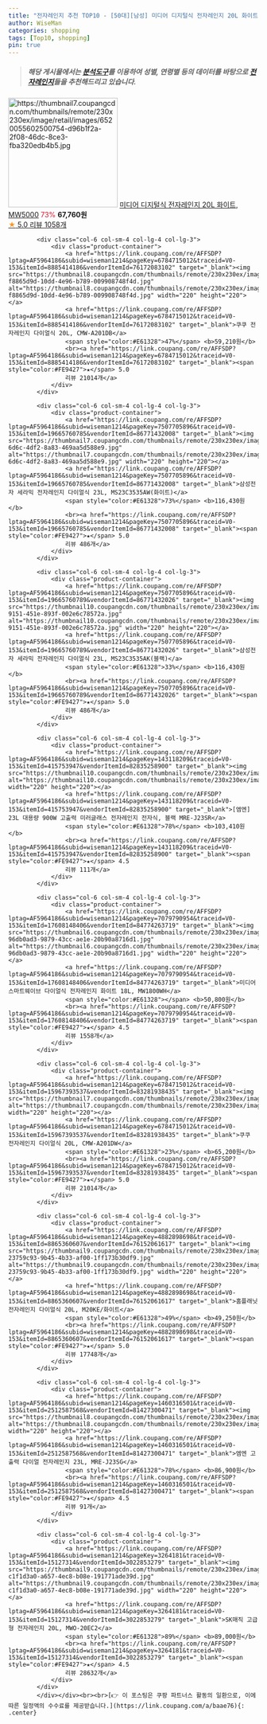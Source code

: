```yaml
---
title: "전자레인지 추천 TOP10 - [50대][남성] 미디어 디지털식 전자레인지 20L 화이트, MW5000"
author: WiseMan
categories: shopping
tags: [Top10, shopping]
pin: true
---
```


> ##### 해당 게시물에서는 [**분석도구**](https://itemscout.io/)를 이용하여 **성별**, **연령별** 등의 데이터를 바탕으로 [**전자레인지**](https://link.coupang.com/a/baae76)들을 추천해드리고 있습니다.
<div class="container"><div class="row">
            <div class="col-6 col-sm-4 col-lg-4 col-lg-3">
                <div class="product-container">
                    <a href="https://link.coupang.com/re/AFFSDP?lptag=AF5964186&subid=wiseman1214&pageKey=4896256903&traceid=V0-153&itemId=6384108851&vendorItemId=73679142642" target="_blank"><img src="https://thumbnail7.coupangcdn.com/thumbnails/remote/230x230ex/image/retail/images/6520055602500754-d96b1f2a-2f08-46dc-8ce3-fba320edb4b5.jpg" alt="https://thumbnail7.coupangcdn.com/thumbnails/remote/230x230ex/image/retail/images/6520055602500754-d96b1f2a-2f08-46dc-8ce3-fba320edb4b5.jpg" width="220" height="220"></a>
                    <a href="https://link.coupang.com/re/AFFSDP?lptag=AF5964186&subid=wiseman1214&pageKey=4896256903&traceid=V0-153&itemId=6384108851&vendorItemId=73679142642" target="_blank">미디어 디지털식 전자레인지 20L 화이트, MW5000</a>
                    <span style="color:#E61328">73%</span> <b>67,760원</b>
                    <br><a href="https://link.coupang.com/re/AFFSDP?lptag=AF5964186&subid=wiseman1214&pageKey=4896256903&traceid=V0-153&itemId=6384108851&vendorItemId=73679142642" target="_blank"><span style="color:#FE9427">★</span> 5.0
                    리뷰 1058개</a>
                </div>
            </div>
            
            <div class="col-6 col-sm-4 col-lg-4 col-lg-3">
                <div class="product-container">
                    <a href="https://link.coupang.com/re/AFFSDP?lptag=AF5964186&subid=wiseman1214&pageKey=6784715012&traceid=V0-153&itemId=8885414186&vendorItemId=76172083102" target="_blank"><img src="https://thumbnail8.coupangcdn.com/thumbnails/remote/230x230ex/image/retail/images/379461444020449-f8865d9d-10dd-4e96-b789-009908748f4d.jpg" alt="https://thumbnail8.coupangcdn.com/thumbnails/remote/230x230ex/image/retail/images/379461444020449-f8865d9d-10dd-4e96-b789-009908748f4d.jpg" width="220" height="220"></a>
                    <a href="https://link.coupang.com/re/AFFSDP?lptag=AF5964186&subid=wiseman1214&pageKey=6784715012&traceid=V0-153&itemId=8885414186&vendorItemId=76172083102" target="_blank">쿠쿠 전자레인지 다이얼식 20L, CMW-A201DB</a>
                    <span style="color:#E61328">47%</span> <b>59,210원</b>
                    <br><a href="https://link.coupang.com/re/AFFSDP?lptag=AF5964186&subid=wiseman1214&pageKey=6784715012&traceid=V0-153&itemId=8885414186&vendorItemId=76172083102" target="_blank"><span style="color:#FE9427">★</span> 5.0
                    리뷰 21014개</a>
                </div>
            </div>
            
            <div class="col-6 col-sm-4 col-lg-4 col-lg-3">
                <div class="product-container">
                    <a href="https://link.coupang.com/re/AFFSDP?lptag=AF5964186&subid=wiseman1214&pageKey=7507705896&traceid=V0-153&itemId=19665760785&vendorItemId=86771432008" target="_blank"><img src="https://thumbnail7.coupangcdn.com/thumbnails/remote/230x230ex/image/retail/images/2023/08/03/10/4/e6172420-6d6c-4df2-8a83-469aa5d588e9.jpg" alt="https://thumbnail7.coupangcdn.com/thumbnails/remote/230x230ex/image/retail/images/2023/08/03/10/4/e6172420-6d6c-4df2-8a83-469aa5d588e9.jpg" width="220" height="220"></a>
                    <a href="https://link.coupang.com/re/AFFSDP?lptag=AF5964186&subid=wiseman1214&pageKey=7507705896&traceid=V0-153&itemId=19665760785&vendorItemId=86771432008" target="_blank">삼성전자 세라믹 전자레인지 다이얼식 23L, MS23C3535AW(화이트)</a>
                    <span style="color:#E61328">73%</span> <b>116,430원</b>
                    <br><a href="https://link.coupang.com/re/AFFSDP?lptag=AF5964186&subid=wiseman1214&pageKey=7507705896&traceid=V0-153&itemId=19665760785&vendorItemId=86771432008" target="_blank"><span style="color:#FE9427">★</span> 5.0
                    리뷰 486개</a>
                </div>
            </div>
            
            <div class="col-6 col-sm-4 col-lg-4 col-lg-3">
                <div class="product-container">
                    <a href="https://link.coupang.com/re/AFFSDP?lptag=AF5964186&subid=wiseman1214&pageKey=7507705896&traceid=V0-153&itemId=19665760789&vendorItemId=86771432026" target="_blank"><img src="https://thumbnail10.coupangcdn.com/thumbnails/remote/230x230ex/image/retail/images/2023/08/03/10/6/01a446d5-9151-451e-893f-002e6c78572a.jpg" alt="https://thumbnail10.coupangcdn.com/thumbnails/remote/230x230ex/image/retail/images/2023/08/03/10/6/01a446d5-9151-451e-893f-002e6c78572a.jpg" width="220" height="220"></a>
                    <a href="https://link.coupang.com/re/AFFSDP?lptag=AF5964186&subid=wiseman1214&pageKey=7507705896&traceid=V0-153&itemId=19665760789&vendorItemId=86771432026" target="_blank">삼성전자 세라믹 전자레인지 다이얼식 23L, MS23C3535AK(블랙)</a>
                    <span style="color:#E61328">33%</span> <b>116,430원</b>
                    <br><a href="https://link.coupang.com/re/AFFSDP?lptag=AF5964186&subid=wiseman1214&pageKey=7507705896&traceid=V0-153&itemId=19665760789&vendorItemId=86771432026" target="_blank"><span style="color:#FE9427">★</span> 5.0
                    리뷰 486개</a>
                </div>
            </div>
            
            <div class="col-6 col-sm-4 col-lg-4 col-lg-3">
                <div class="product-container">
                    <a href="https://link.coupang.com/re/AFFSDP?lptag=AF5964186&subid=wiseman1214&pageKey=143118209&traceid=V0-153&itemId=415753947&vendorItemId=82835258900" target="_blank"><img src="https://thumbnail10.coupangcdn.com/thumbnails/remote/230x230ex/image/vendor_inventory/ea15/7dfd9cce90efa4d58e7555ee90d370f2d0a007c37960fb6420ccd3621456.jpg" alt="https://thumbnail10.coupangcdn.com/thumbnails/remote/230x230ex/image/vendor_inventory/ea15/7dfd9cce90efa4d58e7555ee90d370f2d0a007c37960fb6420ccd3621456.jpg" width="220" height="220"></a>
                    <a href="https://link.coupang.com/re/AFFSDP?lptag=AF5964186&subid=wiseman1214&pageKey=143118209&traceid=V0-153&itemId=415753947&vendorItemId=82835258900" target="_blank">[엠엔] 23L 대용량 900W 고출력 미러글래스 전자레인지 전자식, 블랙 MRE-J23SR</a>
                    <span style="color:#E61328">78%</span> <b>103,410원</b>
                    <br><a href="https://link.coupang.com/re/AFFSDP?lptag=AF5964186&subid=wiseman1214&pageKey=143118209&traceid=V0-153&itemId=415753947&vendorItemId=82835258900" target="_blank"><span style="color:#FE9427">★</span> 4.5
                    리뷰 111개</a>
                </div>
            </div>
            
            <div class="col-6 col-sm-4 col-lg-4 col-lg-3">
                <div class="product-container">
                    <a href="https://link.coupang.com/re/AFFSDP?lptag=AF5964186&subid=wiseman1214&pageKey=7079790954&traceid=V0-153&itemId=17608148406&vendorItemId=84774263719" target="_blank"><img src="https://thumbnail6.coupangcdn.com/thumbnails/remote/230x230ex/image/retail/images/4530960013858101-96db0ad3-9879-43cc-ae1e-20b90a8716d1.jpg" alt="https://thumbnail6.coupangcdn.com/thumbnails/remote/230x230ex/image/retail/images/4530960013858101-96db0ad3-9879-43cc-ae1e-20b90a8716d1.jpg" width="220" height="220"></a>
                    <a href="https://link.coupang.com/re/AFFSDP?lptag=AF5964186&subid=wiseman1214&pageKey=7079790954&traceid=V0-153&itemId=17608148406&vendorItemId=84774263719" target="_blank">미디어 스마트웨이브 다이얼식 전자레인지 화이트 18L, MW1800WH</a>
                    <span style="color:#E61328"></span> <b>50,800원</b>
                    <br><a href="https://link.coupang.com/re/AFFSDP?lptag=AF5964186&subid=wiseman1214&pageKey=7079790954&traceid=V0-153&itemId=17608148406&vendorItemId=84774263719" target="_blank"><span style="color:#FE9427">★</span> 4.5
                    리뷰 1558개</a>
                </div>
            </div>
            
            <div class="col-6 col-sm-4 col-lg-4 col-lg-3">
                <div class="product-container">
                    <a href="https://link.coupang.com/re/AFFSDP?lptag=AF5964186&subid=wiseman1214&pageKey=6784715012&traceid=V0-153&itemId=15967393537&vendorItemId=83281938435" target="_blank"><img src="https://thumbnail7.coupangcdn.com/thumbnails/remote/230x230ex/image/vendor_inventory/5910/52652f572fa06985c92687bf14403a48007ec403e48ea291dbed94fa0b5e.jpg" alt="https://thumbnail7.coupangcdn.com/thumbnails/remote/230x230ex/image/vendor_inventory/5910/52652f572fa06985c92687bf14403a48007ec403e48ea291dbed94fa0b5e.jpg" width="220" height="220"></a>
                    <a href="https://link.coupang.com/re/AFFSDP?lptag=AF5964186&subid=wiseman1214&pageKey=6784715012&traceid=V0-153&itemId=15967393537&vendorItemId=83281938435" target="_blank">쿠쿠 전자레인지 다이얼식 20L, CMW-A201DW</a>
                    <span style="color:#E61328">23%</span> <b>65,200원</b>
                    <br><a href="https://link.coupang.com/re/AFFSDP?lptag=AF5964186&subid=wiseman1214&pageKey=6784715012&traceid=V0-153&itemId=15967393537&vendorItemId=83281938435" target="_blank"><span style="color:#FE9427">★</span> 5.0
                    리뷰 21014개</a>
                </div>
            </div>
            
            <div class="col-6 col-sm-4 col-lg-4 col-lg-3">
                <div class="product-container">
                    <a href="https://link.coupang.com/re/AFFSDP?lptag=AF5964186&subid=wiseman1214&pageKey=4882898698&traceid=V0-153&itemId=8865360607&vendorItemId=76152061617" target="_blank"><img src="https://thumbnail9.coupangcdn.com/thumbnails/remote/230x230ex/image/retail/images/1857798140300966-23759c93-9b45-4b33-af00-1ff173b30df9.jpg" alt="https://thumbnail9.coupangcdn.com/thumbnails/remote/230x230ex/image/retail/images/1857798140300966-23759c93-9b45-4b33-af00-1ff173b30df9.jpg" width="220" height="220"></a>
                    <a href="https://link.coupang.com/re/AFFSDP?lptag=AF5964186&subid=wiseman1214&pageKey=4882898698&traceid=V0-153&itemId=8865360607&vendorItemId=76152061617" target="_blank">홈플래닛 전자레인지 다이얼식 20L, M20KE/화이트</a>
                    <span style="color:#E61328">49%</span> <b>49,250원</b>
                    <br><a href="https://link.coupang.com/re/AFFSDP?lptag=AF5964186&subid=wiseman1214&pageKey=4882898698&traceid=V0-153&itemId=8865360607&vendorItemId=76152061617" target="_blank"><span style="color:#FE9427">★</span> 5.0
                    리뷰 17748개</a>
                </div>
            </div>
            
            <div class="col-6 col-sm-4 col-lg-4 col-lg-3">
                <div class="product-container">
                    <a href="https://link.coupang.com/re/AFFSDP?lptag=AF5964186&subid=wiseman1214&pageKey=1460316501&traceid=V0-153&itemId=2512587568&vendorItemId=81427300471" target="_blank"><img src="https://thumbnail8.coupangcdn.com/thumbnails/remote/230x230ex/image/vendor_inventory/eb67/e268355aa89da0089da682f737ba081496431fea93846ececd9ce813d086.jpg" alt="https://thumbnail8.coupangcdn.com/thumbnails/remote/230x230ex/image/vendor_inventory/eb67/e268355aa89da0089da682f737ba081496431fea93846ececd9ce813d086.jpg" width="220" height="220"></a>
                    <a href="https://link.coupang.com/re/AFFSDP?lptag=AF5964186&subid=wiseman1214&pageKey=1460316501&traceid=V0-153&itemId=2512587568&vendorItemId=81427300471" target="_blank">엠엔 고출력 다이얼 전자레인지 23L, MRE-J23SG</a>
                    <span style="color:#E61328">78%</span> <b>86,900원</b>
                    <br><a href="https://link.coupang.com/re/AFFSDP?lptag=AF5964186&subid=wiseman1214&pageKey=1460316501&traceid=V0-153&itemId=2512587568&vendorItemId=81427300471" target="_blank"><span style="color:#FE9427">★</span> 4.5
                    리뷰 91개</a>
                </div>
            </div>
            
            <div class="col-6 col-sm-4 col-lg-4 col-lg-3">
                <div class="product-container">
                    <a href="https://link.coupang.com/re/AFFSDP?lptag=AF5964186&subid=wiseman1214&pageKey=3264181&traceid=V0-153&itemId=15127314&vendorItemId=3022853279" target="_blank"><img src="https://thumbnail9.coupangcdn.com/thumbnails/remote/230x230ex/image/retail/images/1073939017643-c1f1d3a0-a657-4ec8-b08e-191771ade39d.jpg" alt="https://thumbnail9.coupangcdn.com/thumbnails/remote/230x230ex/image/retail/images/1073939017643-c1f1d3a0-a657-4ec8-b08e-191771ade39d.jpg" width="220" height="220"></a>
                    <a href="https://link.coupang.com/re/AFFSDP?lptag=AF5964186&subid=wiseman1214&pageKey=3264181&traceid=V0-153&itemId=15127314&vendorItemId=3022853279" target="_blank">SK매직 고급형 전자레인지 20L, MWO-20EC2</a>
                    <span style="color:#E61328">89%</span> <b>89,000원</b>
                    <br><a href="https://link.coupang.com/re/AFFSDP?lptag=AF5964186&subid=wiseman1214&pageKey=3264181&traceid=V0-153&itemId=15127314&vendorItemId=3022853279" target="_blank"><span style="color:#FE9427">★</span> 4.5
                    리뷰 28632개</a>
                </div>
            </div>
            </div></div><br><br>[👉 이 포스팅은 쿠팡 파트너스 활동의 일환으로, 이에 따른 일정액의 수수료를 제공받습니다.](https://link.coupang.com/a/baae76){: .center}